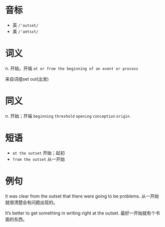 # 音标

- 英 `/'autset/`
- 美 `/'aʊtsɛt/`

# 词义

n. 开始，开端
`at or from the beginning of an event or process`



来自词组set out(出发)

# 同义

n. 开始；开端
`beginning` `threshold` `opening` `conception` `origin`

# 短语

- `at the outset` 开始；起初
- `from the outset` 从一开始

# 例句

It was clear from the outset that there were going to be problems.
从一开始就很清楚会有问题出现的。

It’s better to get something in writing right at the outset.
最好一开始就有个书面的东西。


